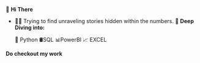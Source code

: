  👋 **Hi There**
- 🕵🏻 Trying to find unraveling stories hidden within the numbers.
  💞️ **Deep Diving into:**

  🐉 Python
  🛢SQL
  📊PowerBI
  📈 EXCEL
  
**Do checkout my work**
<!---
Shubhanshi-chauhan/Shubhanshi-chauhan is a ✨ special ✨ repository because its `README.md` (this file) appears on your GitHub profile.
You can click the Preview link to take a look at your changes.
--->
